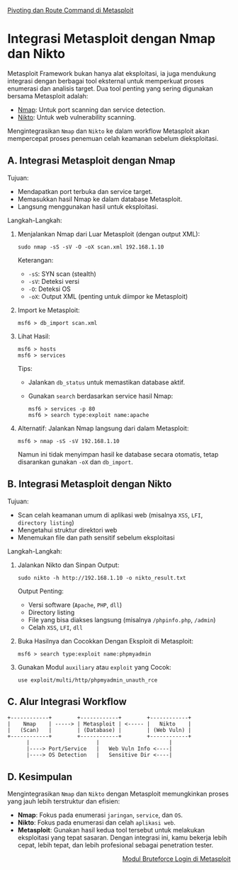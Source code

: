 <p align="left">
  <a href="https://github.com/fixploit03/Belajar-Metasploit-Framework/blob/main/resource/Pivoting%20dan%20Route%20Command%20di%20Metasploit.md">Pivoting dan Route Command di Metasploit</a>
</p>

# Integrasi Metasploit dengan Nmap dan Nikto

Metasploit Framework bukan hanya alat eksploitasi, ia juga mendukung integrasi dengan berbagai tool eksternal untuk memperkuat proses enumerasi dan analisis target. Dua tool penting yang sering digunakan bersama Metasploit adalah:
- [Nmap](https://nmap.org/): Untuk port scanning dan service detection.
- [Nikto](https://www.cirt.net/Nikto2): Untuk web vulnerability scanning.

Mengintegrasikan `Nmap` dan `Nikto` ke dalam workflow Metasploit akan mempercepat proses penemuan celah keamanan sebelum dieksploitasi.

## A. Integrasi Metasploit dengan Nmap

Tujuan:
- Mendapatkan port terbuka dan service target.
- Memasukkan hasil Nmap ke dalam database Metasploit.
- Langsung menggunakan hasil untuk eksploitasi.

Langkah-Langkah:

1. Menjalankan Nmap dari Luar Metasploit (dengan output XML):

   ```
   sudo nmap -sS -sV -O -oX scan.xml 192.168.1.10
   ```

   Keterangan:
   - `-sS`: SYN scan (stealth)
   - `-sV`: Deteksi versi
   - `-O`: Deteksi OS
   - `-oX`: Output XML (penting untuk diimpor ke Metasploit)

2. Import ke Metasploit:

   ```
   msf6 > db_import scan.xml
   ```

3. Lihat Hasil:

   ```
   msf6 > hosts
   msf6 > services
   ```

   Tips:
   - Jalankan `db_status` untuk memastikan database aktif.
   - Gunakan `search` berdasarkan service hasil Nmap:
  
     ```
     msf6 > services -p 80
     msf6 > search type:exploit name:apache
     ```

4. Alternatif: Jalankan Nmap langsung dari dalam Metasploit:

   ```
   msf6 > nmap -sS -sV 192.168.1.10
   ```

   Namun ini tidak menyimpan hasil ke database secara otomatis, tetap disarankan gunakan `-oX` dan `db_import`.

## B. Integrasi Metasploit dengan Nikto

Tujuan:
- Scan celah keamanan umum di aplikasi web (misalnya `XSS`, `LFI`, `directory listing`)
- Mengetahui struktur direktori web
- Menemukan file dan path sensitif sebelum eksploitasi

Langkah-Langkah:

1. Jalankan Nikto dan Sinpan Output:

   ```
   sudo nikto -h http://192.168.1.10 -o nikto_result.txt
   ```

   Output Penting:
   - Versi software (`Apache`, `PHP`, `dll`)
   - Directory listing
   - File yang bisa diakses langsung (misalnya `/phpinfo.php`, `/admin`)
   - Celah `XSS`, `LFI`, `dll`

2. Buka Hasilnya dan Cocokkan Dengan Eksploit di Metasploit:

   ```
   msf6 > search type:exploit name:phpmyadmin
   ```

3. Gunakan Modul `auxiliary` atau `exploit` yang Cocok:

   ```
   use exploit/multi/http/phpmyadmin_unauth_rce
   ```

## C. Alur Integrasi Workflow

```
+------------+        +------------+        +------------+
|    Nmap    | -----> | Metasploit | <----- |   Nikto    |
|   (Scan)   |        | (Database) |        | (Web Vuln) |
+------------+        +------------+        +------------+
      |                     |                      |
      |----> Port/Service   |   Web Vuln Info <----|
      |----> OS Detection   |   Sensitive Dir <----|
```

## D. Kesimpulan

Mengintegrasikan `Nmap` dan `Nikto` dengan Metasploit memungkinkan proses yang jauh lebih terstruktur dan efisien:
- **Nmap**: Fokus pada enumerasi `jaringan`, `service`, dan `OS`.
- **Nikto**: Fokus pada enumerasi dan celah `aplikasi web`.
- **Metasploit**: Gunakan hasil kedua tool tersebut untuk melakukan eksploitasi yang tepat sasaran.
Dengan integrasi ini, kamu bekerja lebih cepat, lebih tepat, dan lebih profesional sebagai penetration tester.

<p align="right">
  <a href="https://github.com/fixploit03/Belajar-Metasploit/blob/main/resource/Modul%20Bruteforce%20Login%20di%20Metasploit.md">Modul Bruteforce Login di Metasploit</a>
</p>
